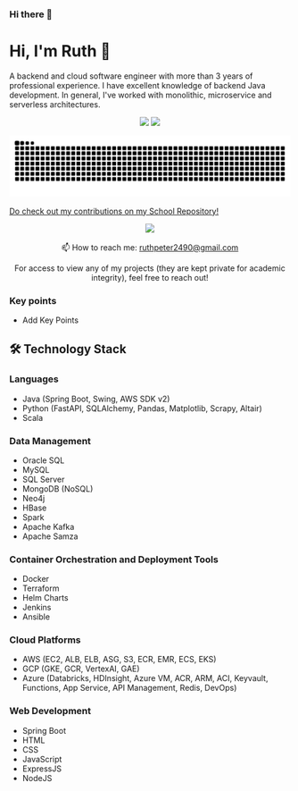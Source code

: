 ### Hi there 👋

<!--
**ruthpeter2490/ruthpeter2490** is a ✨ _special_ ✨ repository because its `README.md` (this file) appears on your GitHub profile.

Here are some ideas to get you started:

- 🔭 I’m currently working on ...
- 🌱 I’m currently learning ...
- 👯 I’m looking to collaborate on ...
- 🤔 I’m looking for help with ...
- 💬 Ask me about ...
- 📫 How to reach me: ...
- 😄 Pronouns: ...
- ⚡ Fun fact: ...
-->

# Hi, I'm Ruth 👋
A backend and cloud software engineer with more than 3 years of professional experience. I have excellent knowledge of backend Java development.
In general, I've worked with monolithic, microservice and serverless architectures. 


<p align='center'>
   <a href="https://github-readme-stats.vercel.app/api?username=ruthpeter2490&show_icons=true&theme=transparent"><img
           height=150
           src="https://github-readme-stats.vercel.app/api?username=ruthpeter2490&show_icons=true&count_private=true&theme=transparent"/></a>
   <a href="https://github.com/ruthpeter2490/github-readme-stats"><img height=150
                                                                  src="https://github-readme-stats.vercel.app/api/top-langs/?username=ruthpeter2490&count_private=true&layout=compact&theme=transparent"/></a>

</p>
 <p align='center'>
        <picture>
  <source media="(prefers-color-scheme: dark)" srcset="[https://raw.githubusercontent.com/ruthpeter2490/ruthpeter2490/output/github-contribution-grid-snake.svg](https://github.com/ruthpeter2490/ruthpeter2490/blob/output/github-snake-dark.svg)">
  <img alt="github contribution grid snake animation" src="https://github.com/ruthpeter2490/ruthpeter2490/blob/output/github-snake-dark.svg">
</picture>
   </p>
   <p>

<p> <a href="https://github.com/rpeter249" >Do check out my contributions on my School Repository!</a> </p>
  
<p align='center'>
   <a href="https://www.linkedin.com/in/ruthpeter/">
       <img src="https://img.shields.io/badge/linkedin-%230077B5.svg?&style=for-the-badge&logo=linkedin&logoColor=white"/>
   </a>
</p>

<p align='center'>
   📫 How to reach me: <a href='mailto:ruthpeter2490@gmail.com'>ruthpeter2490@gmail.com</a>
</p>
<p align='center'>
   For access to view any of my projects (they are kept private for academic integrity), feel free to reach out!
</p>


### Key points
* Add Key Points

## 🛠️ Technology Stack

### Languages
- Java (Spring Boot, Swing, AWS SDK v2)
- Python (FastAPI, SQLAlchemy, Pandas, Matplotlib, Scrapy, Altair)
- Scala

### Data Management
- Oracle SQL
- MySQL
- SQL Server
- MongoDB (NoSQL)
- Neo4j
- HBase
- Spark
- Apache Kafka
- Apache Samza

### Container Orchestration and Deployment Tools
- Docker
- Terraform
- Helm Charts
- Jenkins
- Ansible

### Cloud Platforms
- AWS (EC2, ALB, ELB, ASG, S3, ECR, EMR, ECS, EKS)
- GCP (GKE, GCR, VertexAI, GAE)
- Azure (Databricks, HDInsight, Azure VM, ACR, ARM, ACI, Keyvault, Functions, App Service, API Management, Redis, DevOps)

### Web Development
- Spring Boot
- HTML
- CSS
- JavaScript
- ExpressJS
- NodeJS
